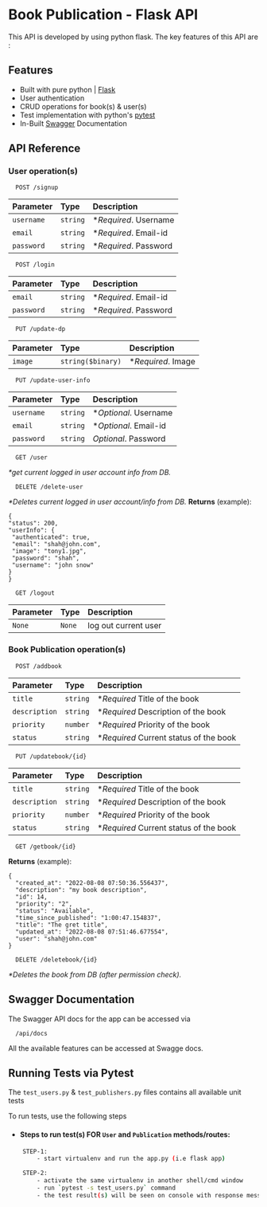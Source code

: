 
# Book Publication - Flask API
This API is developed by using python flask. The key features of this API are :



## Features

- Built with pure python | [Flask](https://flask.palletsprojects.com/en/2.2.x/)
- User authentication
- CRUD operations for book(s) & user(s)
- Test implementation  with python's [pytest](https://docs.pytest.org/en/7.1.x/)
- In-Built [Swagger](https://flask-restplus.readthedocs.io/en/0.9.0/swagger.html) Documentation



## API Reference

### User operation(s)

```https
  POST /signup
```

| Parameter | Type     | Description                |
| :-------- | :------- | :------------------------- |
| `username` | `string` | **Required*. Username |
| `email` | `string` | **Required*. Email-id |
| `password` | `string` | **Required*. Password |

```https
  POST /login
```

| Parameter | Type     | Description                |
| :-------- | :------- | :------------------------- |
| `email` | `string` | **Required*. Email-id |
| `password` | `string` | **Required*. Password |

```https
  PUT /update-dp
```

| Parameter | Type     | Description                |
| :-------- | :------- | :------------------------- |
| `image` | `string($binary)` | **Required*. Image |


```https
  PUT /update-user-info
```

| Parameter | Type     | Description                |
| :-------- | :------- | :------------------------- |
| `username` | `string` | **Optional*. Username |
| `email` | `string` | **Optional*. Email-id |
| `password` | `string` | *Optional*. Password |

```http
  GET /user
```

  _*get current logged in user account info from DB._

```http
  DELETE /delete-user
```
   _*Deletes current logged in user account/info from DB._
   **Returns** (example):
   ```http
   {
  "status": 200,
  "userInfo": {
    "authenticated": true,
    "email": "shah@john.com",
    "image": "tony1.jpg",
    "password": "shah",
    "username": "john snow"
  }
}
   
   ```

```http
  GET /logout
```

| Parameter | Type     | Description                       |
| :-------- | :------- | :-------------------------------- |
| `None`      | `None` | log out current user


### Book Publication operation(s)

```http
  POST /addbook
```

| Parameter | Type     | Description                       |
| :-------- | :------- | :-------------------------------- |
| `title`      | `string` | **Required* Title of the book |
| `description`      | `string` | **Required* Description of the book |
| `priority`      | `number` | **Required* Priority of the book |
| `status`      | `string` | **Required* Current status of the book |

```http
  PUT /updatebook/{id}
```

| Parameter | Type     | Description                       |
| :-------- | :------- | :-------------------------------- |
| `title`      | `string` | **Required* Title of the book |
| `description`      | `string` | **Required* Description of the book |
| `priority`      | `number` | **Required* Priority of the book |
| `status`      | `string` | **Required* Current status of the book |

```http
  GET /getbook/{id}
```
**Returns** (example):
```http
{
  "created_at": "2022-08-08 07:50:36.556437",
  "description": "my book description",
  "id": 14,
  "priority": "2",
  "status": "Available",
  "time_since_published": "1:00:47.154837",
  "title": "The gret title",
  "updated_at": "2022-08-08 07:51:46.677554",
  "user": "shah@john.com"
}
```
```http
  DELETE /deletebook/{id}
```

 _*Deletes the book from DB (after permission check)._




## Swagger Documentation

The Swagger API docs for the app can be accessed via
```http
  /api/docs
```
All the available features can be accessed at Swagge docs.
## Running Tests via Pytest
The `test_users.py` & `test_publishers.py` files contains all available unit tests

To run tests, use the following steps

- #### Steps to run test(s) FOR `User` and `Publication` methods/routes:

```bash
    STEP-1:
        - start virtualenv and run the app.py (i.e flask app)

    STEP-2:
        - activate the same virtualenv in another shell/cmd window
        - run `pytest -s test_users.py` command
        - the test result(s) will be seen on console with response message(s)
```

